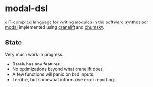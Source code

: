 # modal-dsl
JIT-compiled language for writing modules in the software synthesiser
[modal](https://github.com/kamirr/modal) implemented using
[cranelift](https://cranelift.dev) and [chumsky](https://github.com/zesterer/chumsky).

## State
Very much work in progress.
- Barely has any features.
- No optimizations beyond what cranelift does.
- A few functions will panic on bad inputs.
- Terrible, but somewhat informative error reporting.